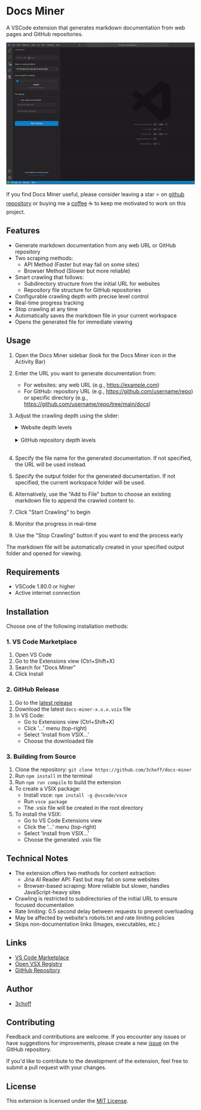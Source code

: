 # Docs Miner

A VSCode extension that generates markdown documentation from web pages and GitHub repositories.

<p align="left">
  <img src="https://raw.githubusercontent.com/3choff/docs-miner/main/media/demo.gif" width="800" alt="Demo">
</p>

If you find Docs Miner useful, please consider leaving a star ⭐ on [github repository](https://github.com/3choff/docs-miner) or buying me a [coffee](https://ko-fi.com/3choff) ☕ to keep me motivated to work on this project.

## Features

- Generate markdown documentation from any web URL or GitHub repository
- Two scraping methods:
  - API Method (Faster but may fail on some sites)
  - Browser Method (Slower but more reliable)
- Smart crawling that follows:
  - Subdirectory structure from the initial URL for websites
  - Repository file structure for GitHub repositories
- Configurable crawling depth with precise level control
- Real-time progress tracking
- Stop crawling at any time
- Automatically saves the markdown file in your current workspace
- Opens the generated file for immediate viewing

## Usage

1. Open the Docs Miner sidebar (look for the Docs Miner icon in the Activity Bar)
2. Enter the URL you want to generate documentation from:
   - For websites: any web URL (e.g., https://example.com)
   - For GitHub: repository URL (e.g., https://github.com/username/repo) or specific directory (e.g., https://github.com/username/repo/tree/main/docs)
3. Adjust the crawling depth using the slider:

   <details>
   <summary>Website depth levels</summary>

   - Depth 1: Only the entered page
   - Depth 2: The entered page and links at the same directory level
   - Depth 3: The entered page and links up to two directory levels
   - Depth 4: The entered page and links up to three directory levels
   - Depth 5: The entered page and links up to four directory levels
   </details>
   <br/>
   <details>
   <summary>GitHub repository depth levels</summary>

   - Depth 1: Root files only
   - Depth 2: Root + one directory level
   - Depth 3: Root + two directory levels
   - Depth 4: Root + three directory levels
   - Depth 5: Root + four directory levels
   </details>
   <br/>
4. Specify the file name for the generated documentation. If not specified, the URL will be used instead.
5. Specify the output folder for the generated documentation. If not specified, the current workspace folder will be used.
6. Alternatively, use the "Add to File" button to choose an existing markdown file to append the crawled content to.
7. Click "Start Crawling" to begin
8. Monitor the progress in real-time
9. Use the "Stop Crawling" button if you want to end the process early

The markdown file will be automatically created in your specified output folder and opened for viewing.

## Requirements

- VSCode 1.80.0 or higher
- Active internet connection

## Installation

Choose one of the following installation methods:

### 1. VS Code Marketplace
1. Open VS Code
2. Go to the Extensions view (Ctrl+Shift+X)
3. Search for "Docs Miner"
4. Click Install

### 2. GitHub Release
1. Go to the [latest release](https://github.com/3choff/docs-miner/releases/latest)
2. Download the latest `docs-miner-x.x.x.vsix` file
3. In VS Code:
   - Go to Extensions view (Ctrl+Shift+X)
   - Click '...' menu (top-right)
   - Select 'Install from VSIX...'
   - Choose the downloaded file

### 3. Building from Source
1. Clone the repository: `git clone https://github.com/3choff/docs-miner`
2. Run `npm install` in the terminal
3. Run `npm run compile` to build the extension
4. To create a VSIX package:
   - Install vsce: `npm install -g @vscode/vsce`
   - Run `vsce package`
   - The .vsix file will be created in the root directory
5. To install the VSIX:
   - Go to VS Code Extensions view
   - Click the '...' menu (top-right)
   - Select 'Install from VSIX...'
   - Choose the generated .vsix file

## Technical Notes
- The extension offers two methods for content extraction:
  - Jina AI Reader API: Fast but may fail on some websites
  - Browser-based scraping: More reliable but slower, handles JavaScript-heavy sites
- Crawling is restricted to subdirectories of the initial URL to ensure focused documentation
- Rate limiting: 0.5 second delay between requests to prevent overloading
- May be affected by website's robots.txt and rate limiting policies
- Skips non-documentation links (Images, executables, etc.)

## Links
- [VS Code Marketplace](https://marketplace.visualstudio.com/items?itemName=3choff.docs-miner)
- [Open VSX Registry](https://open-vsx.org/extension/3choff/docs-miner)
- [GitHub Repository](https://github.com/3choff/docs-miner)

## Author
- [3choff](https://github.com/3choff)

## Contributing
Feedback and contributions are welcome. If you encounter any issues or have suggestions for improvements, please create a new [issue](https://github.com/3choff/docs-miner/issues) on the GitHub repository.

If you'd like to contribute to the development of the extension, feel free to submit a pull request with your changes.

## License
This extension is licensed under the [MIT License](https://github.com/3choff/docs-miner/blob/main/LICENSE).